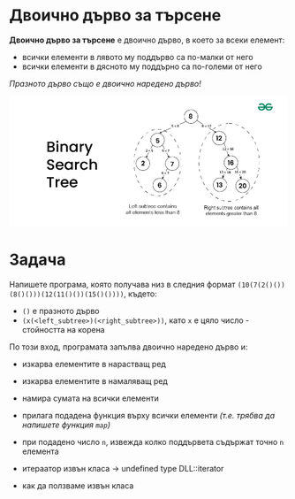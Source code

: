 # Двоично дърво за търсене

**Двоично дърво за търсене** e двоично дърво, в което за всеки елемент:     
- всички елементи в лявото му поддърво са по-малки от него  
- всички елементи в дясното му поддърно са по-големи от него           

*Празното дърво също е двоично наредено дърво!*      

![bst](bst.webp)

# Задача
Напишете програма, която получава низ в следния формат
`(10(7(2()())(8()()))(12(11()())(15()())))`, където:
- `()` е празното дърво
- `(x(<left_subtree>)(<right_subtree>))`, като `x` е цяло число - стойността на корена

По този вход, програмата запълва двоично наредено дърво и:
- изкарва елементите в нарастващ ред
- изкарва елементите в намаляващ ред
- намира сумата на всички елементи
- прилага подадена функция върху всички елементи *(т.е. трябва да напишете функция `map`)*
- при подадено число `n`, извежда колко поддървета съдържат точно `n` елемента

- итераатор извън класа -> undefined type DLL<T>::iterator
- как да ползваме извън класа